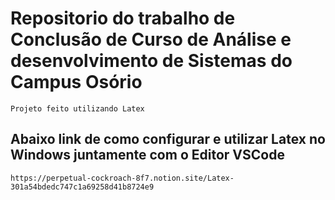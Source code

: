 # Repositorio do trabalho de Conclusão de Curso de Análise e desenvolvimento de Sistemas do Campus Osório
`Projeto feito utilizando Latex`
## Abaixo link de como configurar e utilizar Latex no Windows juntamente com o Editor VSCode
`https://perpetual-cockroach-8f7.notion.site/Latex-301a54bdedc747c1a69258d41b8724e9`
